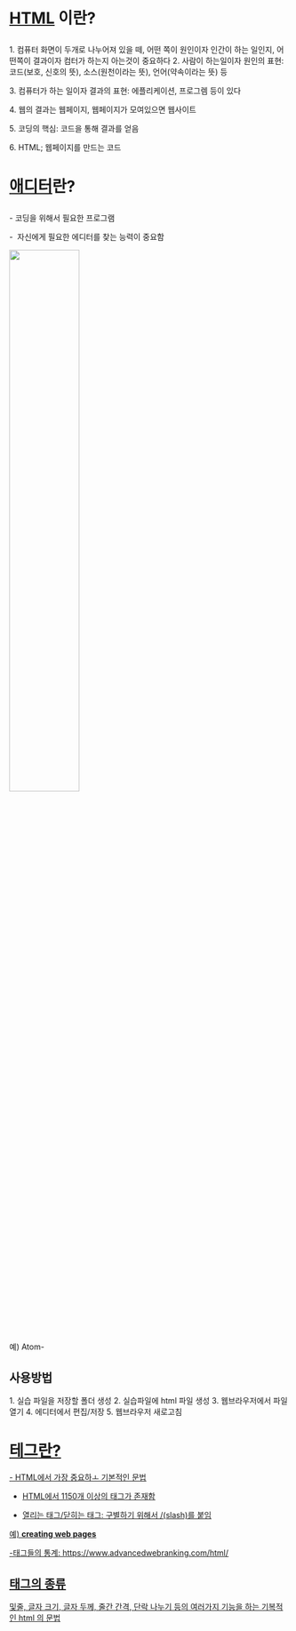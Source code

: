 <h1><strong><u>HTML</u> 이란?</strong><p></h1>
1. 컴퓨터 화면이 두개로 나누어져 있을 떼, 어떤 쪽이 원인이자 인간이 하는 일인지, 어떤쪽이 결과이자 컴터가 하는지 아는것이 중요하다
2. 사람이 하는일이자 원인의 표현: 코드(보호, 신호의 뜻), 소스(원천이라는 뜻), 언어(약속이라는 뜻) 등<p>
3. 컴퓨터가 하는 일이자 결과의 표현: 에플리케이션, 프로그렘 등이 있다<p>
4. 웹의 결과는 웹페이지, 웹페이지가 모여있으면 웹사이트 <p>
5. 코딩의 핵심: 코드을 통해 결과를 얻음<p>
6. HTML; 웹페이지를 만드는 코드<p>

<h1><strong><u>애디터</u>란?</strong><p></h1>
- 코딩을 위해서 필요한 프로그램<p>

-  자신에게 필요한 에디터를 찾는 능력이 중요함<p>
  <img src="html.jpg" width="50%"><p>


​예) Atom-<p>

  <h2>사용방법</h2>
  1. 실습 파일을 저장할 폴더 생성
  2. 실습파일에 html 파일 생성
  3. 웹브라우저에서 파일 열기
  4. 에디터에서 편집/저장
  5. 웹브라우저 새로고침

<h1><u><strong>테그</strong>란?<u></h1>
  - HTML에서 가장 중요하ㅗ 기본적인 문법

- HTML에서 1150개 이상의 태그가 존재함

- 열리는 태그/닫히는 태그: 구별하기 위해서 /(slash)를 붙임

​예) <strong>creating web pages</strong>

​-태그들의 통계: https://www.advancedwebranking.com/html/

<h2>태그의 종류</h2>
및줄, 글자 크기, 글자 두께, 줄간 간격, 단락 나누기 등의 여러가지 기능을 하는 기복적인 html 의 문법
